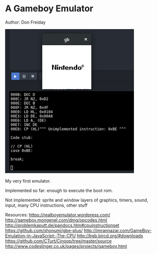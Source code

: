# A Gameboy Emulator
Author: Don Freiday

![screenshot](https://github.com/donfreiday/gb/blob/master/screenshot.png)

My very first emulator.

Implemented so far: enough to execute the boot rom.

Not implemented: sprite and window layers of graphics, timers, sound, input, many CPU instructions, other stuff

Resources:
<https://realboyemulator.wordpress.com/>
<http://gameboy.mongenel.com/dmg/opcodes.html>
<http://problemkaputt.de/pandocs.htm#cpuinstructionset>
<https://github.com/shonumi/gbe-plus/>
<http://imrannazar.com/GameBoy-Emulation-in-JavaScript:-The-CPU>
<http://bgb.bircd.org/#downloads>
<https://github.com/CTurt/Cinoop/tree/master/source>
<http://www.codeslinger.co.uk/pages/projects/gameboy.html>
